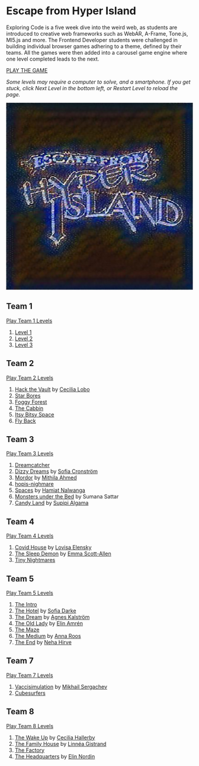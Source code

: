 # Escape from Hyper Island

Exploring Code is a five week dive into the weird web, as students are introduced to creative web frameworks such as WebAR, A-Frame, Tone.js, Ml5.js and more. The Frontend Developer students were challenged in building individual browser games adhering to a theme, defined by their teams. All the games were then added into a carousel game engine where one level completed leads to the next.

[PLAY THE GAME](https://escapefromhyperisland.github.io/game/)

_Some levels may require a computer to solve, and a smartphone. If you get stuck, click Next Level in the bottom left, or Restart Level to reload the page._

![](cover.jpg)

## Team 1

[Play Team 1 Levels](https://escapefromhyperisland.github.io/game/?world=1)

1. [Level 1](https://escapefromhyperisland.github.io/adobe-world/level-1)
2. [Level 2](https://escape-from-hi.herokuapp.com/)
3. [Level 3](https://matildabjorken.github.io/level3/)

## Team 2

[Play Team 2 Levels](https://escapefromhyperisland.github.io/game/?world=2)

1. [Hack the Vault](https://escapefromhyperisland.github.io/world2-level1/) by [Cecilia Lobo](https://www.linkedin.com/in/cecilialobo/)
2. [Star Bores](https://adam-space-game.netlify.app)
3. [Foggy Forest](https://escapefromhyperisland.github.io/world2-level3/)
4. [The Cabbin](https://escapefromhyperisland.github.io/world2-level4/level-4/)
5. [Itsy Bitsy Space](https://escapefromhyperisland.github.io/world-2/level-5/)
6. [Fly Back](https://hi-22.herokuapp.com/)

## Team 3

[Play Team 3 Levels](https://escapefromhyperisland.github.io/game/?world=3)

1. [Dreamcatcher](https://escapefromhyperisland.github.io/world-3/)
2. [Dizzy Dreams](https://escapefromhyperisland.github.io/dizzy-dream/) by [Sofia Cronström](https://www.linkedin.com/in/sofia-cronstr%C3%B6m-080a4998/)
3. [Mordor](https://escapefromhyperisland.github.io/Mordor/) by [Mithila Ahmed](https://www.linkedin.com/in/mithila-ahmed-aa562353/)
4. [hopis-nighmare](https://hyperhopi.github.io/hopis-nightmare/)
5. [Spaces](https://escapefromhyperisland.github.io/spaces/) by [Hamiat Nalwanga](https://www.linkedin.com/in/hamiat-nalwanga-b5a93bb1/)
6. [Monsters under the Bed](https://escapefromhyperisland.github.io/A-frame-project/) by Sumana Sattar
7. [Candy Land](https://escapefromhyperisland.github.io/candy-world/) by [Supipi Algama](https://www.linkedin.com/in/supipis/)

## Team 4

[Play Team 4 Levels](https://escapefromhyperisland.github.io/game/?world=4)

1. [Covid House](https://escapefromhyperisland.github.io/world-4/level-1/) by [Lovisa Elensky](https://clever-ride-30d95b.netlify.app/)
2. [The Sleep Demon](https://emmy-codes.github.io/puzzle-game/) by [Emma Scott-Allen](https://www.linkedin.com/in/emma-scott-allen-86b7a6140/)
3. [Tiny Nightmares](https://aleksandraastaroth.github.io/tiny-nightmares/)
 
## Team 5

[Play Team 5 Levels](https://escapefromhyperisland.github.io/game/?world=5)

1. [The Intro](https://escapefromhyperisland.github.io/pleasantville/level-0)
2. [The Hotel](https://escapefromhyperisland.github.io/pleasantville/level-1) by [Sofia Darke](https://github.com/sofiadarkeweb)
3. [The Dream](https://escapefromhyperisland.github.io/pleasantville/level-2) by [Agnes Kalström](https://www.agneskalstrom.com/)
4. [The Old Lady](https://escapefromhyperisland.github.io/pleasantville/level-3) by [Elin Amrén](https://github.com/elinamren)
5. [The Maze](https://escapefromhyperisland.github.io/pleasantville/level-4)
6. [The Medium](https://escapefromhyperisland.github.io/pleasantville/level-5) by [Anna Roos](https://github.com/AnnaRoos)
7. [The End](https://escapefromhyperisland.github.io/pleasantville/level-6) by [Neha Hirve](https://nehahirve.github.io/)

## Team 7

[Play Team 7 Levels](https://escapefromhyperisland.github.io/game/?world=7)

1. [Vaccisimulation](https://escapefromhyperisland.github.io/escapeFromHI/) by [Mikhail Sergachev](https://github.com/Mishasergachev)
2. [Cubesurfers](https://escapefromhyperisland.github.io/Cubesurfers/)

## Team 8

[Play Team 8 Levels](https://escapefromhyperisland.github.io/game/?world=8)

1. [The Wake Up](https://escapefromhyperisland.github.io/world-8/cece/) by [Cecilia Hallerby](https://cecilia-hallerby.web.app/)
2. [The Family House](https://escapefromhyperisland.github.io/world8-level2/) by [Linnéa Gistrand](https://linneagistrand.com/)
3. [The Factory](https://escapefromhyperisland.github.io/world-8/malin/)
4. [The Headquarters](https://escapefromhyperisland.github.io/world-8/elin/) by [Elin Nordin](https://elinnordin.com/)
